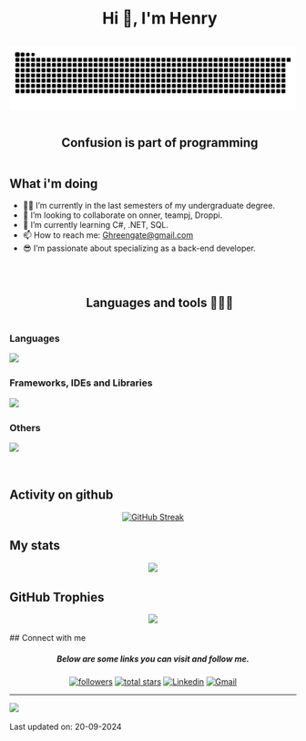 <div id="user-content-toc">
  <ul align="center">
    <summary><h1 style="display: inline-block">Hi 👋, I'm Henry</h1></summary>
  </ul>
</div>
<!--- snake example -->
<div align="center">
  
  ![snake gif](https://github.com/Helionous/Helionous/blob/output/github-contribution-grid-snake-dark.svg)
  
</div>

<div id="user-content-toc">
  <ul align="center">
    <summary><h2 style="display: inline-block">Confusion is part of programming</h2></summary>
  </ul>
</div>

## What i'm doing
<!--Intro start-->
- 👨‍🎓 I’m currently in the last semesters of my undergraduate degree.
- 👯 I’m looking to collaborate on onner, teampj, Droppi.
- 🌱 I’m currently learning C#, .NET, SQL.
- 📫 How to reach me: Ghreengate@gmail.com
- ​😎 I’m passionate about specializing as a back-end developer.
<!--Intro end-->

<br/>
  <div id="user-content-toc">
    <ul align="center">
      <summary><h2 style="display: inline-block">Languages and tools 👨🏻‍💻</h2></summary>
    </ul>
  </div>
  <h3>Languages</h3>
    <p align="left">
      <a href="https://github.com/Helionous">
        <img src="https://skillicons.dev/icons?i=cs,java,py,ts,php&perline=14" />
      </a>
    </p>
  <h3>Frameworks, IDEs and Libraries</h3>
      <p align="left">
        <a href="https://github.com/Helionous">
          <img src="https://skillicons.dev/icons?i=dotnet,laravel,django,visualstudio,rider,idea,clion,androidstudio&perline=14" />
        </a>
      </p>
  <h3>Others</h3>
      <p align="left">
        <a href="https://github.com/Helionous">
          <img src="https://skillicons.dev/icons?i=mysql,sqlite,github,git,vscode,postman,windows,linux,arch,debian,ubuntu&perline=14" />
        </a>
      </p>
<br>

## Activity on github
<div align="center">
  <a href="https://github.com/Helionous"> 
  
  [![GitHub Streak](https://github-readme-streak-stats.herokuapp.com?user=Helionous&theme=dark&hide_border=true&border_radius=15&mode=weekly&stroke=f53b3b)](https://git.io/streak-stats)
   </a> 
</div>

## My stats
<p align="center">
  <a href="https://github.com/Helionous"> 
    <img height="200px" src="https://github-readme-stats.vercel.app/api?username=Helionous&hide_border=true&show_icons=true&count_private=true&theme=gruvbox&bg_color=151515&border_radius=15">
  </a> 
</p>

 
## GitHub Trophies
<div align="center">
  
![](https://github-profile-trophy.vercel.app/?username=Helionous&theme=dark_dimmed&no-frame=true&no-bg=false&margin-w=10)

</div>
## Connect with me
<h5 align="center">Below are some links you can visit and follow me.</h5>

<p align="center">
   <a href="https://github.com/Helionous">
     <img alt="followers" title="Follow me on Github" src="https://img.shields.io/github/followers/Helionous?color=236ad3&style=for-the-badge&logo=github&label=Follow"/></a>
  <a href="https://github.com/Helionous?tab=repositories&sort=stargazers">
    <img alt="total stars" title="Total stars on GitHub" src="https://custom-icon-badges.demolab.com/github/stars/Helionous?color=B8B92B&style=for-the-badge&labelColor=959532&logo=star"/></a>
  <a href="https://linkedin.com/in/Helionous" target="blank">
    <img src="https://img.shields.io/badge/LinkedIn-0077B5?style=for-the-badge&logo=linkedin&logoColor=white" alt="Linkedin"/></a>
  <a href = "mailto:Greengate@gmail.com" target="blank">
    <img src="https://img.shields.io/badge/Gmail-D14836?style=for-the-badge&logo=gmail&logoColor=white" alt="Gmail"  /></a>
 </p>

---

<a href="https://github.com/Helionous">
  <img src="https://visitcount.itsvg.in/api?id=Helionous&label=Helionous&pretty=true" />
</a>

Last updated on: 20-09-2024
